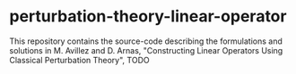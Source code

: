 # perturbation-theory-linear-operator

This repository contains the source-code describing the formulations and solutions in M. Avillez and D. Arnas, "Constructing Linear Operators Using Classical Perturbation Theory", TODO
